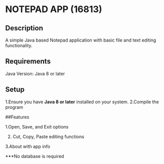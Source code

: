 # **NOTEPAD APP (16813)**

## Description

A simple Java based Notepad application with basic file and text editing functionality.

## Requirements
Java Version: Java 8 or later

## Setup
 1.Ensure you have **Java 8 or later** installed on your system.
 2.Compile the program

 ##Features
 
 1.Open, Save, and Exit options

 2. Cut, Copy, Paste editing functions

 3.About  with app info


 ***No database is required
 
